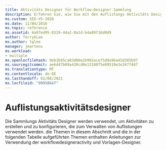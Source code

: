 ```yaml
---
title: Aktivitäts Designer für Workflow-Designer Sammlung
description: Erfahren Sie, wie Sie mit den Auflistungs Aktivitäts Designern Aktivitäten erstellen und konfigurieren können, die zum Verwalten von Sammlungen verwendet werden.
ms.custom: SEO-VS-2020
ms.date: 11/04/2016
ms.topic: reference
ms.assetid: 6a07ed95-8319-44a2-8a1d-b4a89f16d0d9
author: TerryGLee
ms.author: tglee
manager: jmartens
ms.workload:
- multiple
ms.openlocfilehash: 9eb1b95ca83d06e2b992ace75dde96a45d385b97
ms.sourcegitcommit: ae6d47b09a439cd0e13180f5e89510e3e347fd47
ms.translationtype: MT
ms.contentlocale: de-DE
ms.lasthandoff: 02/08/2021
ms.locfileid: "99958647"
---
```

# <a name="collection-activity-designers"></a>Auflistungsaktivitätsdesigner

Die Sammlungs Aktivitäts Designer werden verwendet, um Aktivitäten zu erstellen und zu konfigurieren, die zum Verwalten von Auflistungen verwendet werden. die Themen in diesem Abschnitt und die in der folgenden Tabelle aufgeführten Themen enthalten Anleitungen zur Verwendung der workflowdesigneractivity und Vorlagen-Designer.
